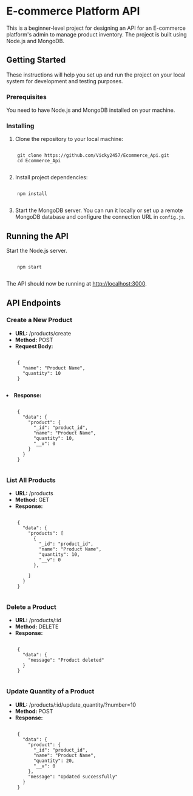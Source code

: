 
<!DOCTYPE html>
<html lang="en">
<head>
  <meta charset="UTF-8">
  <meta name="viewport" content="width=device-width, initial-scale=1.0">
</head>
<body>
  <h1>E-commerce Platform API</h1>

  <p>This is a beginner-level project for designing an API for an E-commerce platform's admin to manage product inventory. The project is built using Node.js and MongoDB.</p>

  <h2>Getting Started</h2>

  <p>These instructions will help you set up and run the project on your local system for development and testing purposes.</p>

  <h3>Prerequisites</h3>

  <p>You need to have Node.js and MongoDB installed on your machine.</p>

  <h3>Installing</h3>

  <ol>
    <li>Clone the repository to your local machine:</li>
  </ol>
  <pre><code>
    git clone https://github.com/Vicky2457/Ecommerce_Api.git
    cd Ecommerce_Api
  </code></pre>

  <ol start="2">
    <li>Install project dependencies:</li>
  </ol>
  <pre><code>
    npm install
  </code></pre>

  <ol start="3">
    <li>Start the MongoDB server. You can run it locally or set up a remote MongoDB database and configure the connection URL in <code>config.js</code>.</li>
  </ol>

  <h2>Running the API</h2>

  <p>Start the Node.js server.</p>
  <pre><code>
    npm start
  </code></pre>

  <p>The API should now be running at <a href="http://localhost:3000">http://localhost:3000</a>.</p>

  <h2>API Endpoints</h2>

  <h3>Create a New Product</h3>

  <ul>
    <li><strong>URL:</strong> /products/create</li>
    <li><strong>Method:</strong> POST</li>
    <li><strong>Request Body:</strong></li>
  </ul>
  <pre><code>
    {
      "name": "Product Name",
      "quantity": 10
    }
  </code></pre>

  <li><strong>Response:</strong></li>
  <pre><code>
    {
      "data": {
        "product": {
          "_id": "product_id",
          "name": "Product Name",
          "quantity": 10,
          "__v": 0
        }
      }
    }
  </code></pre>

  <h3>List All Products</h3>

  <ul>
    <li><strong>URL:</strong> /products</li>
    <li><strong>Method:</strong> GET</li>
    <li><strong>Response:</strong></li>
  </ul>
  <pre><code>
    {
      "data": {
        "products": [
          {
            "_id": "product_id",
            "name": "Product Name",
            "quantity": 10,
            "__v": 0
          },
          <!-- Other products... -->
        ]
      }
    }
  </code></pre>

  <h3>Delete a Product</h3>

  <ul>
    <li><strong>URL:</strong> /products/:id</li>
    <li><strong>Method:</strong> DELETE</li>
    <li><strong>Response:</strong></li>
  </ul>
  <pre><code>
    {
      "data": {
        "message": "Product deleted"
      }
    }
  </code></pre>

  <h3>Update Quantity of a Product</h3>

  <ul>
    <li><strong>URL:</strong> /products/:id/update_quantity/?number=10</li>
    <li><strong>Method:</strong> POST</li>
    <li><strong>Response:</strong></li>
  </ul>
  <pre><code>
    {
      "data": {
        "product": {
          "_id": "product_id",
          "name": "Product Name",
          "quantity": 20,
          "__v": 0
        },
        "message": "Updated successfully"
      }
    }
  </code></pre>


</body>
</html>
